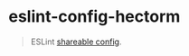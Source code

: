 # eslint-config-hectorm

> ESLint [shareable config](http://eslint.org/docs/developer-guide/shareable-configs.html).

